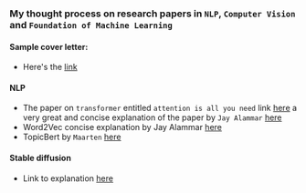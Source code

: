 ### My thought process on research papers in `NLP`, `Computer Vision` and `Foundation of Machine Learning`
#### Sample cover letter:

- Here's the [link](https://github.com/acecreamu/ai-residency)


#### NLP

- The paper on `transformer` entitled `attention is all you need` link [here](https://arxiv.org/abs/1706.03762) a very great and concise explanation of the paper by `Jay Alammar` [here](https://jalammar.github.io/illustrated-transformer/)
- Word2Vec concise explanation by Jay Alammar [here](https://jalammar.github.io/illustrated-word2vec/)
- TopicBert by `Maarten` [here](https://paperswithcode.com/paper/bertopic-neural-topic-modeling-with-a-class/review/)

#### Stable diffusion

- Link to explanation [here](https://jalammar.github.io/illustrated-stable-diffusion/)



